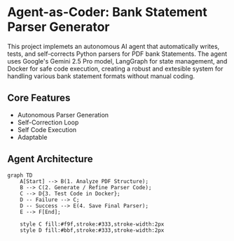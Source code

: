 # Agent-as-Coder: Bank Statement Parser Generator
This project implemets an autonomous AI agent that automatically writes, tests, and self-corrects Python parsers for PDF bank Statements. The agent uses Google's Gemini 2.5 Pro model, LangGraph for state management, and Docker for safe code execution, creating a robust and extesible system for handling various bank statement formats without manual coding.

## Core Features
* Autonomous Parser Generation
* Self-Correction Loop
* Self Code Execution
* Adaptable

## Agent Architecture

```mermaid    
graph TD
    A[Start] --> B(1. Analyze PDF Structure);
    B --> C(2. Generate / Refine Parser Code);
    C --> D{3. Test Code in Docker};
    D -- Failure --> C;
    D -- Success --> E(4. Save Final Parser);
    E --> F[End];

    style C fill:#f9f,stroke:#333,stroke-width:2px
    style D fill:#bbf,stroke:#333,stroke-width:2px
```

